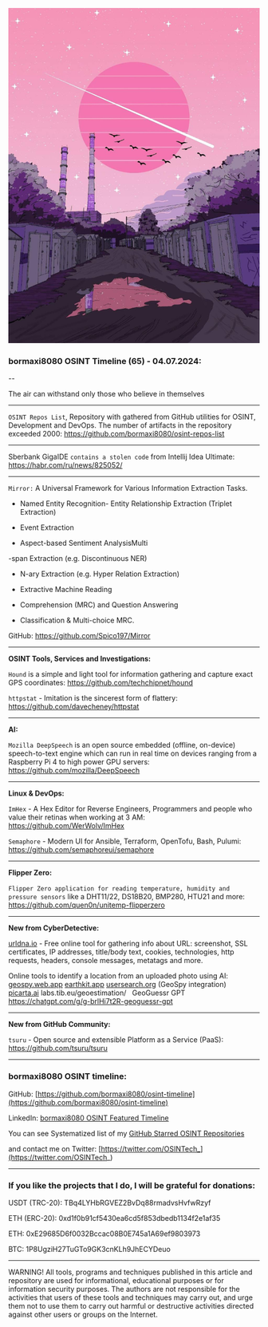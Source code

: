 ![alt text](img/65.jpg)
### bormaxi8080 OSINT Timeline (65) - 04.07.2024:

--

The air can withstand only those who believe in themselves

----

```OSINT Repos List```, Repository with gathered from GitHub utilities for OSINT, Development and DevOps. The number of artifacts in the repository exceeded 2000: https://github.com/bormaxi8080/osint-repos-list

----

Sberbank GigaIDE ```contains a stolen code``` from Intellij Idea Ultimate: https://habr.com/ru/news/825052/

----

```Mirror:``` A Universal Framework for Various Information Extraction Tasks.

- Named Entity Recognition- Entity Relationship Extraction (Triplet Extraction)

- Event Extraction

- Aspect-based Sentiment AnalysisMulti

-span Extraction (e.g. Discontinuous NER)

- N-ary Extraction (e.g. Hyper Relation Extraction)

- Extractive Machine Reading

- Comprehension (MRC) and Question Answering

- Classification & Multi-choice MRC.

GitHub: https://github.com/Spico197/Mirror

----

**OSINT Tools, Services and Investigations:**

```Hound``` is a simple and light tool for information gathering and capture exact GPS coordinates: https://github.com/techchipnet/hound

```httpstat``` - Imitation is the sincerest form of flattery: https://github.com/davecheney/httpstat

----

**AI:**

```Mozilla DeepSpeech``` is an open source embedded (offline, on-device) speech-to-text engine which can run in real time on devices ranging from a Raspberry Pi 4 to high power GPU servers: https://github.com/mozilla/DeepSpeech

----

**Linux & DevOps:**

```ImHex``` - A Hex Editor for Reverse Engineers, Programmers and people who value their retinas when working at 3 AM: https://github.com/WerWolv/ImHex

```Semaphore``` - Modern UI for Ansible, Terraform, OpenTofu, Bash, Pulumi: https://github.com/semaphoreui/semaphore

----

**Flipper Zero:**

```Flipper Zero application for reading temperature, humidity and pressure sensors``` like a DHT11/22, DS18B20, BMP280, HTU21 and more: https://github.com/quen0n/unitemp-flipperzero

----

**New from CyberDetective:**

[urldna.io](https://urldna.io) - Free online tool for gathering info about URL: screenshot, SSL certificates, IP addresses, title/body text, cookies, technologies, http requests, headers, console messages, metatags and more.

Online tools to identify a location from an uploaded photo using AI:
[geospy.web.app](https://geospy.web.app)
[earthkit.app](https://earthkit.app)
[usersearch.org](https://usersearch.org) (GeoSpy integration) 
[picarta.ai](https://picarta.ai)
labs.tib.eu/geoestimation/  
GeoGuessr GPT  https://chatgpt.com/g/g-brlHi7t2R-geoguessr-gpt

----

**New from GitHub Community:**

```tsuru``` - Open source and extensible Platform as a Service (PaaS): https://github.com/tsuru/tsuru

----
### bormaxi8080 OSINT timeline:

GitHub: [https://github.com/bormaxi8080/osint-timeline](https://github.com/bormaxi8080/osint-timeline)

LinkedIn: [bormaxi8080 OSINT Featured Timeline](https://www.linkedin.com/in/osintech/details/featured/)

You can see Systematized list of my [GitHub Starred OSINT Repositories](https://github.com/bormaxi8080/osint-repos-list)

and contact me on Twitter: [https://twitter.com/OSINTech_](https://twitter.com/OSINTech_)

----
### If you like the projects that I do, I will be grateful for donations:

USDT (TRC-20): TBq4LYHbRGVEZ2BvDq88rmadvsHvfwRzyf

ETH (ERC-20): 0xd1f0b91cf5430ea6cd5f853dbedb1134f2e1af35

ETH: 0xE29685D6f0032Bccac08B0E745a1A69ef9803973

BTC: 1P8UgziH27TuGTo9GK3cnKLh9JhECYDeuo

----

WARNING! All tools, programs and techniques published in this article and repository are used for informational, educational purposes or for information security purposes. The authors are not responsible for the activities that users of these tools and techniques may carry out, and urge them not to use them to carry out harmful or destructive activities directed against other users or groups on the Internet.